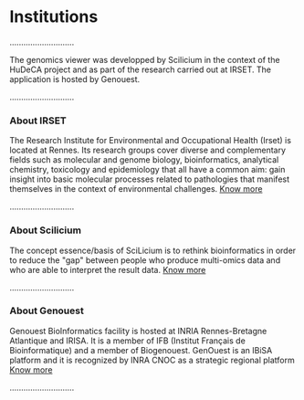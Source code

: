# Institutions

............................



The genomics viewer was developped by Scilicium in the context of the HuDeCA project and as part of the research carried out at IRSET. The application is hosted by Genouest.

    
............................





### About IRSET 

The Research Institute for Environmental and Occupational Health (Irset) is located at Rennes. Its research groups cover diverse and complementary fields such as molecular and genome biology, bioinformatics, analytical chemistry, toxicology and epidemiology that all have a common aim: gain insight into basic molecular processes related to pathologies that manifest themselves in the context of environmental challenges.
[Know more](https://www.irset.org/en) 


............................

### About Scilicium

The concept essence/basis of SciLicium is to rethink bioinformatics in order to reduce the "gap" between people who produce multi-omics data and who are able to interpret the result data. 
[Know more](http://www.scilicium.com)  




............................


### About Genouest

Genouest BioInformatics facility is hosted at INRIA Rennes-Bretagne Atlantique and IRISA. It is a member of IFB (Institut Français de Bioinformatique) and a member of Biogenouest. GenOuest is an IBiSA platform and it is recognized by INRA CNOC as a strategic regional platform
[Know more](https://www.genouest.org) 


............................


